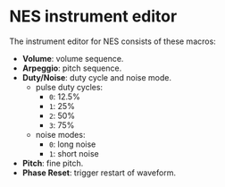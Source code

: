 # NES instrument editor

The instrument editor for NES consists of these macros:

- **Volume**: volume sequence.
- **Arpeggio**: pitch sequence.
- **Duty/Noise**: duty cycle and noise mode.
  - pulse duty cycles:
    - `0`: 12.5%
    - `1`: 25%
    - `2`: 50%
    - `3`: 75%
  - noise modes:
    - `0`: long noise
    - `1`: short noise
- **Pitch**: fine pitch.
- **Phase Reset**: trigger restart of waveform.
